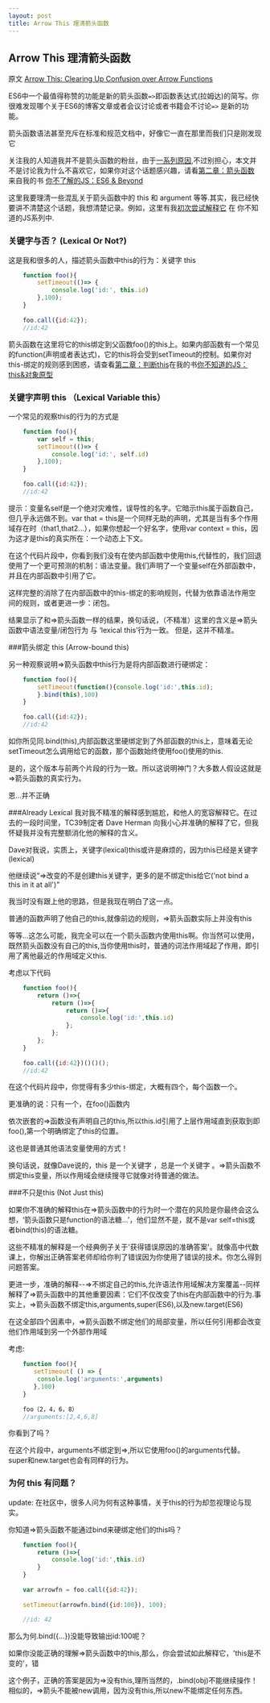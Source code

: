 ```yaml
---
layout: post
title: Arrow This 理清箭头函数
---
```

## Arrow This 理清箭头函数

原文 [Arrow This: Clearing Up Confusion over Arrow Functions](http://blog.getify.com/arrow-this)

ES6中一个最值得称赞的功能是新的箭头函数```=>```即函数表达式(拉姆达)的简写。你很难发现哪个关于ES6的博客文章或者会议讨论或者书籍会不讨论```=>``` 是新的功能。

箭头函数语法甚至充斥在标准和规范文档中，好像它一直在那里而我们只是刚发现它

关注我的人知道我并不是箭头函数的粉丝，由于[一系列原因](https://twitter.com/search?q=arrow%20from%3Agetify&src=typd),不过别担心，本文并不是讨论我为什么不喜欢它，如果你对这个话题感兴趣，请看[第二章：箭头函数](https://github.com/getify/You-Dont-Know-JS/blob/master/es6%20&%20beyond/ch2.md#arrow-functions) 来自我的书 [你不了解的JS：ES6 & Beyond](https://github.com/getify/You-Dont-Know-JS/blob/master/es6%20&%20beyond/README.md#you-dont-know-js-es6--beyond)

这里我要理清一些混乱关于箭头函数中的 this 和 argument 等等.其实，我已经快要讲不清楚这个话题，我想清楚记录。例如，这里有我[初次尝试解释它](https://github.com/getify/You-Dont-Know-JS/blob/master/this%20&%20object%20prototypes/ch2.md#lexical-this) 在 你不知道的JS系列中.

### 关键字与否？ (Lexical Or Not?)

这是我和很多的人，描述箭头函数中this的行为：关键字 this

```js
    function foo(){
        setTimeout(()=> {
            console.log('id:', this.id)
        },100);
    }
    
    foo.call({id:42});
    //id:42

```
箭头函数在这里将它的this绑定到父函数foo()的this上。如果内部函数有一个常见的function(声明或者表达式)，它的this将会受到setTimeout的控制。如果你对this-绑定的规则感到困惑，请查看[第二章：判断this](https://github.com/getify/You-Dont-Know-JS/blob/master/this%20&%20object%20prototypes/ch2.md#determining-this)在我的书[你不知道的JS：this&对象原型](https://github.com/getify/You-Dont-Know-JS/blob/master/this%20&%20object%20prototypes/README.md#you-dont-know-js-this--object-prototypes)

### 关键字声明 this （Lexical Variable this）
一个常见的观察this的行为的方式是

```js
    function foo(){
        var self = this; 
        setTimeout(()=> {
            console.log('id:', self.id)
        },100);
    }
    
    foo.call({id:42});
    //id:42

```

提示：变量名self是一个绝对灾难性，误导性的名字。它暗示this属于函数自己，但几乎永远做不到。var that = this是一个同样无助的声明，尤其是当有多个作用域存在时（that1,that2...），如果你想起一个好名字，使用var context = this，因为这才是this的真实所在：一个动态上下文。

在这个代码片段中，你看到我们没有在使内部函数中使用this,代替性的，我们回退使用了一个更可预测的机制：语法变量。我们声明了一个变量self在外部函数中，并且在内部函数中引用了它。

这样完整的消除了在内部函数中的this-绑定的影响规则，代替为依靠语法作用空间的规则，或者更进一步：闭包。

结果显示了和=>箭头函数一样的结果，换句话说，（不精准）这里的含义是=>箭头函数中语法变量/闭包行为 与 ‘lexical this’行为一致。
但是，这并不精准。

###箭头绑定 this (Arrow-bound this)

另一种观察说明=>箭头函数中this行为是将内部函数进行硬绑定：

```js
    function foo(){
        setTimeout(function(){console.log('id:',this.id);
        }.bind(this),100)
    }
    
    foo.call({id:42});
    //id:42

```

如你所见同.bind(this),内部函数这里硬绑定到了外部函数的this上，意味着无论setTimeout怎么调用给它的函数，那个函数始终使用foo()使用的this.

是的，这个版本与前两个片段的行为一致。所以这说明神门？大多数人假设这就是=>箭头函数的真实行为。

恩...并不正确

###Already Lexical
我对我不精准的解释感到尴尬，和他人的宽容解释它。在过去的一段时间里，TC39制定者 Dave Herman 向我小心并准确的解释了它，但我怀疑我并没有完整额消化他的解释的含义。

Dave对我说，实质上，关键字(lexical)this或许是麻烦的，因为this已经是关键字(lexical)

他继续说“=>改变的不是创建this关键字，更多的是不绑定this给它('not bind a this in it at all')”

我当时没有跟上他的思路，但是我现在明白了这一点。

普通的函数声明了他自己的this,就像前边的规则，=>箭头函数实际上并没有this

等等...这怎么可能，我完全可以在一个箭头函数内使用this啊。你当然可以使用，既然箭头函数没有自己的this,当你使用this时，普通的词法作用域起了作用，即引用了离他最近的作用域定义this.

考虑以下代码

```js
    function foo(){
        return ()=>{
            return ()=>{
                return ()=>{
                    console.log('id:',this.id)
                };
            };
        };
    }
    
    foo.call({id:42})()()();
    //id:42

```

在这个代码片段中，你觉得有多少this-绑定，大概有四个，每个函数一个。

更准确的说：只有一个，在foo()函数内

依次嵌套的=>函数没有声明自己的this,所以this.id引用了上层作用域直到获取到即foo(),第一个明确绑定了this的位置。

这也是普通其他语法变量使用的方式！

换句话说，就像Dave说的，this 是一个关键字 ，总是一个关键字 。=>箭头函数不绑定this变量，所以作用域会继续搜寻它就像对待普通的做法。

###不只是this (Not Just this)

如果你不准确的解释this在=>箭头函数中的行为时一个潜在的风险是你最终会这么想，‘箭头函数只是function的语法糖...’，他们显然不是，就不是var self=this或者bind(this)的语法糖。

这些不精准的解释是一个经典例子关于'获得错误原因的准确答案'。就像高中代数课上，你解出正确答案老师却给你判了错误因为你使用了错误的技术。你怎么得到问题答案。

更进一步，准确的解释--=>不绑定自己的this,允许语法作用域解决方案覆盖--同样解释了=>箭头函数中的其他重要因素：它们不仅改变了this在内部函数中的行为.事实上，=>箭头函数不绑定this,arguments,super(ES6),以及new.target(ES6)

在这全部四个因素中，=>箭头函数不绑定他们的局部变量，所以任何引用都会改变他们作用域到另一个外部作用域

考虑:

```js
    function foo(){
       setTimeout( () => {
        console.log('arguments:',arguments)
       },100)
    }
    
    foo（2，4，6，8）
    //arguments:[2,4,6,8]

```

你看到了吗？

在这个片段中，arguments不绑定到=>,所以它使用foo()的arguments代替。super和new.target也会有同样的行为。

### 为何 this 有问题？
update: 在社区中，很多人问为何有这种事情，关于this的行为却忽视理论与现实。

你知道=>箭头函数不能通过bind来硬绑定他们的this吗？

```js
    function foo(){
        return ()=>{
            console.log('id:',this.id)
        }
    }
    
    var arrowfn = foo.call({id:42});
    
    setTimeout(arrowfn.bind({id:100}), 100);
    
    //id: 42
```

那么为何.bind({...})没能导致输出id:100呢？

如果你没能正确的理解=>箭头函数中的this,那么，你会尝试如此解释它，'this是不变的'，错

这个例子，正确的答案是因为=>没有this,理所当然的，.bind(obj)不能继续操作！相似的，=>箭头不能被new调用，因为没有this,所以new不能绑定任何东西。


































